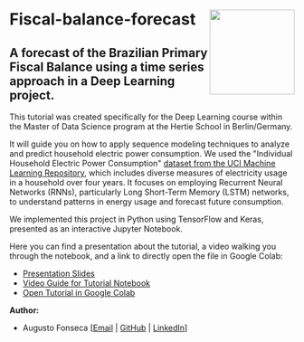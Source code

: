 # Fiscal-balance-forecast <img src="https://upload.wikimedia.org/wikipedia/commons/thumb/2/23/Hertie_School_of_Governance_logo.svg/1200px-Hertie_School_of_Governance_logo.svg.png" width="150px" align="right" />
## A forecast of the Brazilian Primary Fiscal Balance using a time series approach in a Deep Learning project.


This tutorial was created specifically for the Deep Learning course within the Master of Data Science program at the Hertie School in Berlin/Germany.

It will guide you on how to apply sequence modeling techniques to analyze and predict household electric power consumption. We used the "Individual Household Electric Power Consumption" [dataset from the UCI Machine Learning Repository](https://archive.ics.uci.edu/dataset/235/individual+household+electric+power+consumption), which includes diverse measures of electricity usage in a household over four years. It focuses on employing Recurrent Neural Networks (RNNs), particularly Long Short-Term Memory (LSTM) networks, to understand patterns in energy usage and forecast future consumption. 

We implemented this project in Python using TensorFlow and Keras, presented as an interactive Jupyter Notebook.

Here you can find a presentation about the tutorial, a video walking you through the notebook, and a link to directly open the file in Google Colab:

* [Presentation Slides](https://github.com/augustofonseca25/LSTM-time-series-tutorial/blob/main/presentation/LSTM%20-%20Tutorial.pdf)
* [Video Guide for Tutorial Notebook](https://drive.google.com/drive/folders/1nJDI_HRgL6rGRGpG3AUSxzsj_Ar-Y7NA?usp=sharing)
* [Open Tutorial in Google Colab](https://githubtocolab.com/augustofonseca25/LSTM-time-series-tutorial/blob/main/Final_Forecast_Tutorial.ipynb)

**Author:**

*   Augusto Fonseca [[Email](mailto:a.fonseca@students.hertie-school.org) | [GitHub](https://github.com/augustofonseca25) | [LinkedIn](https://www.linkedin.com/in/augustofonseca-brazil)]
